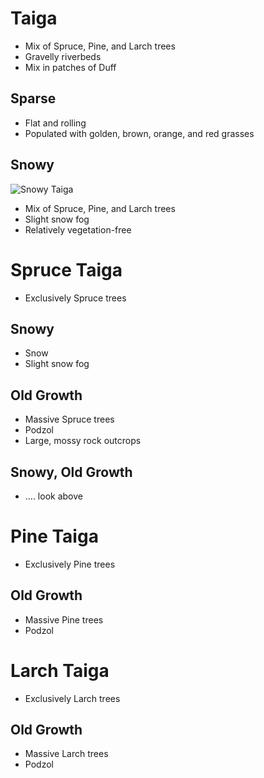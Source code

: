 # Taiga
- Mix of Spruce, Pine, and Larch trees
- Gravelly riverbeds
- Mix in patches of Duff
## Sparse
- Flat and rolling
- Populated with golden, brown, orange, and red grasses
## Snowy
![Snowy Taiga](https://www.shutterstock.com/shutterstock/videos/1018134274/thumb/1.jpg)
- Mix of Spruce, Pine, and Larch trees
- Slight snow fog
- Relatively vegetation-free
# Spruce Taiga
- Exclusively Spruce trees
## Snowy
- Snow
- Slight snow fog
## Old Growth
- Massive Spruce trees
- Podzol
- Large, mossy rock outcrops
## Snowy, Old Growth
- .... look above
# Pine Taiga
- Exclusively Pine trees
## Old Growth
- Massive Pine trees
- Podzol
# Larch Taiga
- Exclusively Larch trees
## Old Growth
- Massive Larch trees
- Podzol